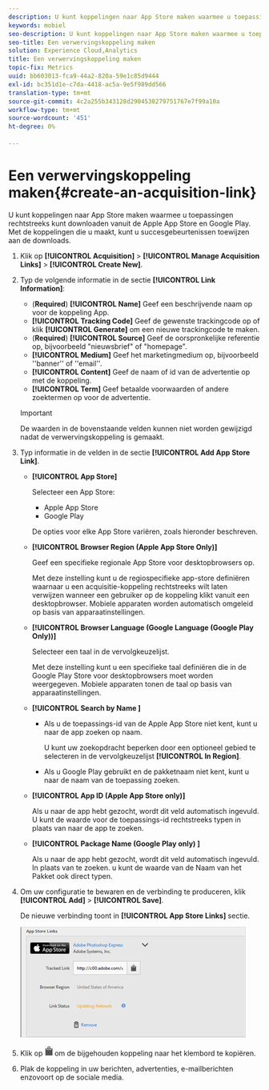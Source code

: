 ```yaml
---
description: U kunt koppelingen naar App Store maken waarmee u toepassingen rechtstreeks kunt downloaden vanuit de Apple App Store en Google Play. Met de koppelingen die u maakt, kunt u succesgebeurtenissen toewijzen aan de downloads.
keywords: mobiel
seo-description: U kunt koppelingen naar App Store maken waarmee u toepassingen rechtstreeks kunt downloaden vanuit de Apple App Store en Google Play. Met de koppelingen die u maakt, kunt u succesgebeurtenissen toewijzen aan de downloads.
seo-title: Een verwervingskoppeling maken
solution: Experience Cloud,Analytics
title: Een verwervingskoppeling maken
topic-fix: Metrics
uuid: bb603013-fca9-44a2-820a-59e1c85d9444
exl-id: bc351d1e-c7da-4418-ac5a-9e5f989dd566
translation-type: tm+mt
source-git-commit: 4c2a255b343128d2904530279751767e7f99a10a
workflow-type: tm+mt
source-wordcount: '451'
ht-degree: 0%

---
```


# Een verwervingskoppeling maken{#create-an-acquisition-link}

U kunt koppelingen naar App Store maken waarmee u toepassingen rechtstreeks kunt downloaden vanuit de Apple App Store en Google Play. Met de koppelingen die u maakt, kunt u succesgebeurtenissen toewijzen aan de downloads.

1. Klik op **[!UICONTROL Acquisition]** > **[!UICONTROL Manage Acquisition Links]** > **[!UICONTROL Create New]**.
1. Typ de volgende informatie in de sectie **[!UICONTROL Link Information]**:

   * (**Required**) **[!UICONTROL Name]**
Geef een beschrijvende naam op voor de koppeling App.
   * **[!UICONTROL Tracking Code]**
Geef de gewenste trackingcode op of klik  **[!UICONTROL Generate]** om een nieuwe trackingcode te maken.
   * (**Required**) **[!UICONTROL Source]**
Geef de oorspronkelijke referentie op, bijvoorbeeld &quot;nieuwsbrief&quot; of &quot;homepage&quot;.
   * **[!UICONTROL Medium]**
Geef het marketingmedium op, bijvoorbeeld &#39;&#39;banner&#39;&#39; of &#39;&#39;email&#39;&#39;.
   * **[!UICONTROL Content]**
Geef de naam of id van de advertentie op met de koppeling.
   * **[!UICONTROL Term]**
Geef betaalde voorwaarden of andere zoektermen op voor de advertentie.
   >[!IMPORTANT]
   >
   >De waarden in de bovenstaande velden kunnen niet worden gewijzigd nadat de verwervingskoppeling is gemaakt.

1. Typ informatie in de velden in de sectie **[!UICONTROL Add App Store Link]**.

   * **[!UICONTROL App Store]**

      Selecteer een App Store:
      * Apple App Store
      * Google Play

      De opties voor elke App Store variëren, zoals hieronder beschreven.

   * **[!UICONTROL Browser Region (Apple App Store Only)]**

      Geef een specifieke regionale App Store voor desktopbrowsers op.

      Met deze instelling kunt u de regiospecifieke app-store definiëren waarnaar u een acquisitie-koppeling rechtstreeks wilt laten verwijzen wanneer een gebruiker op de koppeling klikt vanuit een desktopbrowser. Mobiele apparaten worden automatisch omgeleid op basis van apparaatinstellingen.

   * **[!UICONTROL Browser Language (Google Language (Google Play Only))]**

      Selecteer een taal in de vervolgkeuzelijst.

      Met deze instelling kunt u een specifieke taal definiëren die in de Google Play Store voor desktopbrowsers moet worden weergegeven. Mobiele apparaten tonen de taal op basis van apparaatinstellingen.

   * **[!UICONTROL Search by Name ]**

      * Als u de toepassings-id van de Apple App Store niet kent, kunt u naar de app zoeken op naam.

         U kunt uw zoekopdracht beperken door een optioneel gebied te selecteren in de vervolgkeuzelijst **[!UICONTROL In Region]**.

      * Als u Google Play gebruikt en de pakketnaam niet kent, kunt u naar de naam van de toepassing zoeken.
   * **[!UICONTROL App ID (Apple App Store only)]**

      Als u naar de app hebt gezocht, wordt dit veld automatisch ingevuld. U kunt de waarde voor de toepassings-id rechtstreeks typen in plaats van naar de app te zoeken.

   * **[!UICONTROL Package Name (Google Play only) ]**

      Als u naar de app hebt gezocht, wordt dit veld automatisch ingevuld. In plaats van te zoeken. u kunt de waarde van de Naam van het Pakket ook direct typen.



1. Om uw configuratie te bewaren en de verbinding te produceren, klik **[!UICONTROL Add]** > **[!UICONTROL Save]**.

   De nieuwe verbinding toont in **[!UICONTROL App Store Links]** sectie.

   ![archiefkoppeling](assets/apps_store_links.png)

1. Klik op ![klembordpictogram](assets/icon_clipboard.png) om de bijgehouden koppeling naar het klembord te kopiëren.

1. Plak de koppeling in uw berichten, advertenties, e-mailberichten enzovoort op de sociale media.
